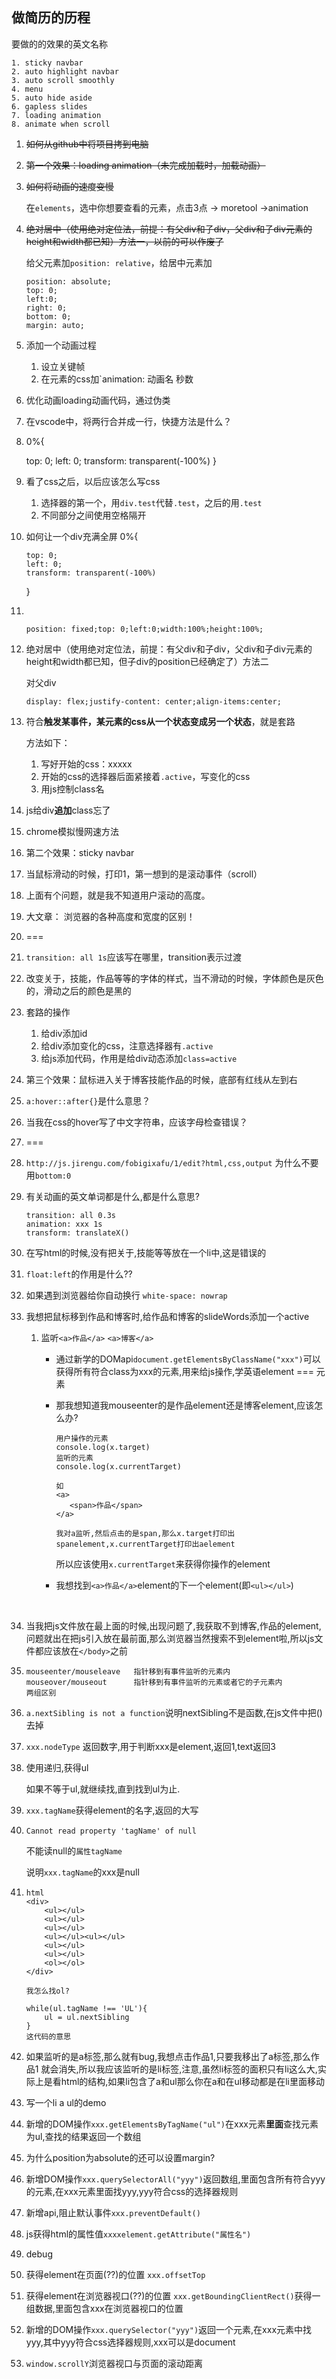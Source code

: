 ## 做简历的历程

要做的的效果的英文名称

```
1. sticky navbar
2. auto highlight navbar
3. auto scroll smoothly
4. menu
5. auto hide aside
6. gapless slides
7. loading animation
8. animate when scroll
```

1. ~~如何从github中将项目拷到电脑~~

2. ~~第一个效果：loading animation（未完成加载时，加载动画）~~

3. ~~如何将动画的速度变慢~~

   在`elements`，选中你想要查看的元素，点击3点 -> moretool ->animation

4. ~~绝对居中（使用绝对定位法，前提：有父div和子div，父div和子div元素的height和width都已知）方法一，以前的可以作废了~~

   给父元素加`position: relative`，给居中元素加

   ```
   position: absolute;
   top: 0;
   left:0;
   right: 0;
   bottom: 0;
   margin: auto;
   ```

5. 添加一个动画过程

   1. 设立关键帧
   2. 在元素的css加`animation: 动画名 秒数 

6. 优化动画loading动画代码，通过伪类

7. 在vscode中，将两行合并成一行，快捷方法是什么？

8.   0%{

       top: 0;
       left: 0;
       transform: transparent(-100%)
     }

9. 看了css之后，以后应该怎么写css

   1. 选择器的第一个，用`div.test`代替`.test`，之后的用`.test`
   2. 不同部分之间使用空格隔开

10. 如何让一个div充满全屏  0%{

        top: 0;
        left: 0;
        transform: transparent(-100%)
      }

11. ​

    ```
    position: fixed;top: 0;left:0;width:100%;height:100%;
    ```

12. 绝对居中（使用绝对定位法，前提：有父div和子div，父div和子div元素的height和width都已知，但子div的position已经确定了）方法二

    对父div

    ```
    display: flex;justify-content: center;align-items:center;
    ```

13. 符合**触发某事件，某元素的css从一个状态变成另一个状态**，就是套路

    方法如下：

    1. 写好开始的css：xxxxx
    2. 开始的css的选择器后面紧接着`.active`，写变化的css
    3. 用js控制class名

14. js给div**追加**class忘了

15. chrome模拟慢网速方法

16. 第二个效果：sticky navbar

17. 当鼠标滑动的时候，打印1，第一想到的是滚动事件（scroll）

18. 上面有个问题，就是我不知道用户滚动的高度。

19. 大文章： 浏览器的各种高度和宽度的区别！

20. ===

21. `transition: all 1s`应该写在哪里，transition表示过渡

22. 改变关于，技能，作品等等的字体的样式，当不滑动的时候，字体颜色是灰色的，滑动之后的颜色是黑的

23. 套路的操作

    1. 给div添加id
    2. 给div添加变化的css，注意选择器有`.active`
    3. 给js添加代码，作用是给div动态添加`class=active`

24. 第三个效果：鼠标进入关于博客技能作品的时候，底部有红线从左到右

25. `a:hover::after{}`是什么意思？

26. 当我在css的hover写了中文字符串，应该字母检查错误？

27. ===

28. `http://js.jirengu.com/fobigixafu/1/edit?html,css,output`   为什么不要用`bottom:0`

29. 有关动画的英文单词都是什么,都是什么意思?

    ```
    transition: all 0.3s
    animation: xxx 1s
    transform: translateX()
    ```

30. 在写html的时候,没有把关于,技能等等放在一个li中,这是错误的

31. `float:left`的作用是什么??

32. 如果遇到浏览器给你自动换行  `white-space: nowrap`

33. 我想把鼠标移到作品和博客时,给作品和博客的slideWords添加一个active

    1. 监听`<a>作品</a>`  `<a>博客</a>`

       - 通过新学的DOMapi`document.getElementsByClassName("xxx")`可以获得所有符合class为xxx的元素,用来给js操作,学英语element === 元素

       - 那我想知道我mouseenter的是作品element还是博客element,应该怎么办?

         ```
         用户操作的元素
         console.log(x.target)
         监听的元素
         console.log(x.currentTarget)

         如
         <a>
         	<span>作品</span>
         </a>

         我对a监听,然后点击的是span,那么x.target打印出spanelement,x.currentTarget打印出aelement
         ```

         所以应该使用`x.currentTarget`来获得你操作的element

       - 我想找到`<a>作品</a>`element的下一个element(即`<ul></ul>`)

         ​

34. 当我把js文件放在最上面的时候,出现问题了,我获取不到博客,作品的element,问题就出在把js引入放在最前面,那么浏览器当然搜索不到element啦,所以js文件都应该放在`</body>`之前

35. ```
    mouseenter/mouseleave   指针移到有事件监听的元素内
    mouseover/mouseout      指针移到有事件监听的元素或者它的子元素内
    两组区别
    ```

36. `a.nextSibling is not a function`说明nextSibling不是函数,在js文件中把()去掉

37. `xxx.nodeType` 返回数字,用于判断xxx是element,返回1,text返回3

38. 使用递归,获得ul  

    如果不等于ul,就继续找,直到找到ul为止.  

39. `xxx.tagName`获得element的名字,返回的大写

40. `Cannot read property 'tagName' of null`

    不能读null的`属性tagName`

    说明`xxx.tagName`的xxx是null

41. ```
    html
    <div>
    	<ul></ul>
    	<ul></ul>
    	<ul></ul>
    	<ul></ul><ul></ul>
    	<ul></ul>
    	<ul></ul>
    	<ol></ol>
    </div>

    我怎么找ol?

    while(ul.tagName !== 'UL'){
    	ul = ul.nextSibling
    }
    这代码的意思
    ```

42. 如果监听的是a标签,那么就有bug,我想点击作品1,只要我移出了a标签,那么作品1 就会消失,所以我应该监听的是li标签,注意,虽然li标签的面积只有li这么大,实际上是看html的结构,如果li包含了a和ul那么你在a和在ul移动都是在li里面移动

43. 写一个li a ul的demo

44. 新增的DOM操作`xxx.getElementsByTagName("ul")`在xxx元素**里面**查找元素为ul,查找的结果返回一个数组

45. 为什么position为absolute的还可以设置margin?

46. 新增DOM操作`xxx.querySelectorAll("yyy")`返回数组,里面包含所有符合yyy的元素,在xxx元素里面找yyy,yyy符合css的选择器规则

47. 新增api,阻止默认事件`xxx.preventDefault()`

48. js获得html的属性值`xxxxelement.getAttribute("属性名")`

49. debug

50. 获得element在页面(??)的位置 `xxx.offsetTop`

51. 获得element在浏览器视口(??)的位置 `xxx.getBoundingClientRect()`获得一组数据,里面包含xxx在浏览器视口的位置

52. 新增的DOM操作`xxx.querySelector("yyy")`返回一个元素,在xxx元素中找yyy,其中yyy符合css选择器规则,xxx可以是document

53. `window.scrollY`浏览器视口与页面的滚动距离